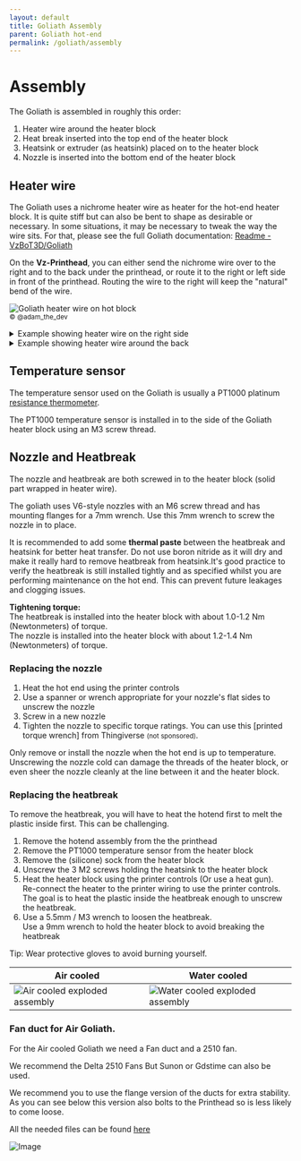 ```yaml
---
layout: default
title: Goliath Assembly
parent: Goliath hot-end
permalink: /goliath/assembly
---
```


# Assembly

The Goliath is assembled in roughly this order:

1. Heater wire around the heater block
2. Heat break inserted into the top end of the heater block
3. Heatsink or extruder (as heatsink) placed on to the heater block
4. Nozzle is inserted into the bottom end of the heater block

## Heater wire

The Goliath uses a nichrome heater wire as heater for the hot-end heater block. It is quite stiff but can also be bent to shape as desirable or necessary. In some situations, it may be necessary to tweak the way the wire sits. For that, please see the full Goliath documentation: [Readme - VzBoT3D/Goliath](https://github.com/VzBoT3D/Goliath/blob/main/README.md)

On the **Vz-Printhead**, you can either send the nichrome wire over to the right and to the back under the printhead, or route it to the right or left side in front of the printhead. Routing the wire to the right will keep the "natural" bend of the wire.

![Goliath heater wire on hot block](../../assets/images/vz-other/goliath/goliath_nichrome-wire.jpg)  
<small>© @adam_the_dev</small>

<details>
    <summary>Example showing heater wire on the right side</summary>
    <img src="https://user-images.githubusercontent.com/37383368/211330774-17573318-2ac8-4077-9e59-f4db8dd18e41.png"/>
</details>
<details>
    <summary>Example showing heater wire around the back</summary>
    <img src="https://github.com/VzBoT3D/Goliath/assets/16231288/a2eb4fd7-19bf-4881-a1d7-151410a10f99"/>
</details>

## Temperature sensor

The temperature sensor used on the Goliath is usually a PT1000 platinum [resistance thermometer](https://en.wikipedia.org/wiki/Resistance_thermometer).

The PT1000 temperature sensor is installed in to the side of the Goliath heater block using an M3 screw thread.

## Nozzle and Heatbreak

The nozzle and heatbreak are both screwed in to the heater block (solid part wrapped in heater wire).

The goliath uses V6-style nozzles with an M6 screw thread and has mounting flanges for a 7mm wrench. Use this 7mm wrench to screw the nozzle in to place.  

It is recommended to add some **thermal paste** between the heatbreak and heatsink for better heat transfer. Do not use boron nitride as it will dry and make it really hard to remove heatbreak from heatsink.It's good practice to verify the heatbreak is still installed tightly and as specified whilst you are performing maintenance on the hot end. This can prevent future leakages and clogging issues.

**Tightening torque:**  
The heatbreak is installed into the heater block with about 1.0-1.2 Nm (Newtonmeters) of torque.  
The nozzle is installed into the heater block with about 1.2-1.4 Nm (Newtonmeters) of torque.

### Replacing the nozzle

1. Heat the hot end using the printer controls
2. Use a spanner or wrench appropriate for your nozzle's flat sides to unscrew the nozzle
3. Screw in a new nozzle
4. Tighten the nozzle to specific torque ratings.
    You can use this [printed torque wrench] from Thingiverse <small>(not sponsored)</small>.

Only remove or install the nozzle when the hot end is up to temperature. Unscrewing the nozzle cold can damage the threads of the heater block, or even sheer the nozzle cleanly at the line between it and the heater block.

### Replacing the heatbreak

To remove the heatbreak, you will have to heat the hotend first to melt the plastic inside first. This can be challenging.

1. Remove the hotend assembly from the the printhead
2. Remove the PT1000 temperature sensor from the heater block
3. Remove the (silicone) sock from the heater block
4. Unscrew the 3 M2 screws holding the heatsink to the heater block
5. Heat the heater block using the printer controls (Or use a heat gun).  
    Re-connect the heater to the printer wiring to use the printer controls.
    The goal is to heat the plastic inside the heatbreak enough to unscrew the heatbreak.
6. Use a 5.5mm / M3 wrench to loosen the heatbreak.  
    Use a 9mm wrench to hold the heater block to avoid breaking the heatbreak

Tip: Wear protective gloves to avoid burning yourself.

| Air cooled | Water cooled |
|------------|--------------|
|![Air cooled exploded assembly](https://github.com/VzBoT3D/Goliath/assets/16231288/d6e76627-d873-4850-878c-7ccd2e43ecf9)|![Water cooled exploded assembly](https://github.com/VzBoT3D/Goliath/assets/16231288/aad45350-c637-47a9-b347-ff488c033233)|

### Fan duct for Air Goliath.

For the Air cooled Goliath we need a Fan duct and a 2510 fan. 

We recommend the Delta 2510 Fans But Sunon or Gdstime can also be used. 

We recommend you to use the flange version of the ducts for extra stability. As you can see below this version also bolts to the Printhead so is less likely to come loose.

All the needed files can be found [here](https://github.com/VzBoT3D/Goliath/tree/main/STL/Air%20Cool%20Fan%20duct)

![Image](https://user-images.githubusercontent.com/37383368/214459927-0d2008d0-af72-4001-946b-39ee3dba4d14.png)